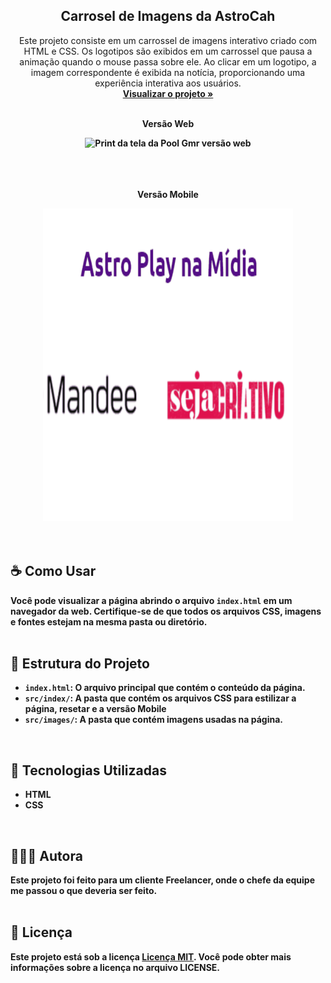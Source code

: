<div align="center">

  <h2 align="center">Carrosel de Imagens da AstroCah</h2>

  <p align="center">
Este projeto consiste em um carrossel de imagens interativo criado com HTML e CSS. Os logotipos são exibidos em um carrossel que pausa a animação quando o mouse passa sobre ele. Ao clicar em um logotipo, a imagem correspondente é exibida na notícia, proporcionando uma experiência interativa aos usuários.    <br />
    <a href="https://astroplay.app/"><strong>Visualizar o projeto »</strong></a>
    <br />
    <br />
  </p>
  <p><b>Versão Web</p>
  <img src="./src/img/carrosel-img.gif" alt="Print da tela da Pool Gmr versão web">
   <br />
   <br />
   <br />
   <br />
   <p><b>Versão Mobile</p>
  <img src="./src/img/carrosel-mobile.gif" alt="Print da tela da Pool Gmr versão mobile" width="400" height="500" >
</div>
<br />
<br />

## ☕ Como Usar
Você pode visualizar a página abrindo o arquivo `index.html` em um navegador da web. Certifique-se de que todos os arquivos CSS, imagens e fontes estejam na mesma pasta ou diretório.
<br />
<br />

## 📂 Estrutura do Projeto

- `index.html`: O arquivo principal que contém o conteúdo da página.
- `src/index/`: A pasta que contém os arquivos CSS para estilizar a página, resetar e a versão Mobile
- `src/images/`: A pasta que contém imagens usadas na página.
<br />

## 🚀 Tecnologias Utilizadas

* HTML
* CSS
<br />

## 👩🏽‍💻 Autora

Este projeto foi feito para um cliente Freelancer, onde o chefe da equipe me passou o que deveria ser feito.
<br />
<br />

## 📝 Licença

Este projeto está sob a licença  [Licença MIT](license.md). Você pode obter mais informações sobre a licença no arquivo LICENSE.
<br />
<br />
